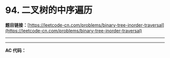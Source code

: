 # 94. 二叉树的中序遍历

**题目链接：**[https://leetcode-cn.com/problems/binary-tree-inorder-traversal](https://leetcode-cn.com/problems/binary-tree-inorder-traversal)

---

<Cards card="leetcode_94_binary-tree-inorder-traversal"></Cards>

---

**AC 代码：**

```java

```